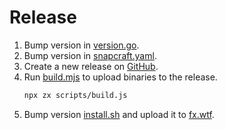 # Release

1. Bump version in [version.go](version.go).
2. Bump version in [snapcraft.yaml](snap/snapcraft.yaml).
3. Create a new release on [GitHub](https://github.com/antonmedv/fx/releases/new).
4. Run [build.mjs](scripts/build.mjs) to upload binaries to the release.
   ```sh
   npx zx scripts/build.js 
   ```
5. Bump version [install.sh](install.sh) and upload it to [fx.wtf](https://fx.wtf).
